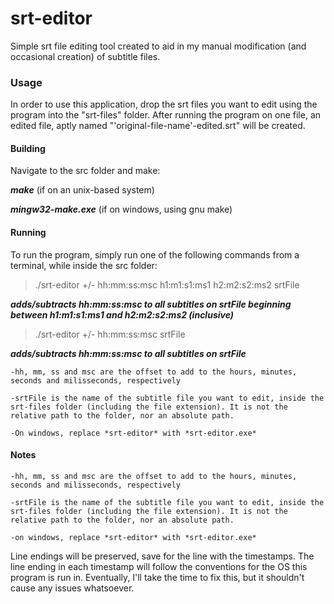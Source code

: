 # srt-editor


Simple srt file editing tool created to aid in my manual modification (and occasional creation) of subtitle files.


### Usage
In order to use this application, drop the srt files you want to edit using the program into the "srt-files" folder.
After running the program on one file, an edited file, aptly named "'original-file-name'-edited.srt" will be created.

#### Building
Navigate to the src folder and make:

***make*** (if on an unix-based system)

***mingw32-make.exe*** (if on windows, using gnu make)

#### Running
To run the program, simply run one of the following commands from a terminal, while inside the src folder:

>./srt-editor +/- hh:mm:ss:msc h1:m1:s1:ms1 h2:m2:s2:ms2 srtFile

***adds/subtracts hh:mm:ss:msc to all subtitles on srtFile beginning between h1:m1:s1:ms1 and h2:m2:s2:ms2 (inclusive)***

>./srt-editor +/- hh:mm:ss:msc srtFile

***adds/subtracts hh:mm:ss:msc to all subtitles on srtFile***


    -hh, mm, ss and msc are the offset to add to the hours, minutes, seconds and milisseconds, respectively

    -srtFile is the name of the subtitle file you want to edit, inside the srt-files folder (including the file extension). It is not the relative path to the folder, nor an absolute path.

    -On windows, replace *srt-editor* with *srt-editor.exe*


#### Notes
	-hh, mm, ss and msc are the offset to add to the hours, minutes, seconds and milisseconds, respectively

	-srtFile is the name of the subtitle file you want to edit, inside the srt-files folder (including the file extension). It is not the relative path to the folder, nor an absolute path.

	-on windows, replace *srt-editor* with *srt-editor.exe*

Line endings will be preserved, save for the line with the timestamps. The line ending in each timestamp will follow the conventions for the OS this program is run in.
Eventually, I'll take the time to fix this, but it shouldn't cause any issues whatsoever.
